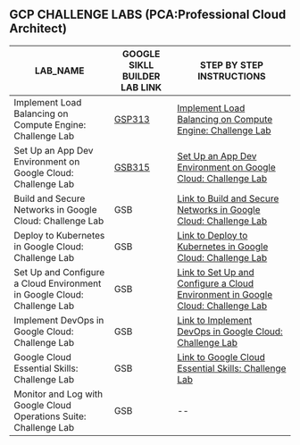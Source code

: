 ## GCP CHALLENGE LABS (PCA:Professional Cloud Architect)



|  LAB_NAME |GOOGLE SIKLL BUILDER LAB LINK | STEP BY STEP INSTRUCTIONS |
| --------------- | --------------- | --------------- |
|  Implement Load Balancing on Compute Engine: Challenge Lab  | [GSP313](https://www.cloudskillsboost.google/course_templates/648/labs/469575) | [Implement Load Balancing on Compute Engine: Challenge Lab](https://github.com/tariqsheikhsw/GoogleCloudArchitectLabs/blob/main/Solutions/GSP313.md) |
|  Set Up an App Dev Environment on Google Cloud: Challenge Lab  | [GSB315](https://www.cloudskillsboost.google/course_templates/637/labs/464359) |[ Set Up an App Dev Environment on Google Cloud: Challenge Lab](https://github.com/tariqsheikhsw/GoogleCloudArchitectLabs/blob/main/Solutions/GSP315.md)  |
| Build and Secure Networks in Google Cloud: Challenge Lab | GSB |[Link to Build and Secure Networks in Google Cloud: Challenge Lab](xyz.md) |
| Deploy to Kubernetes in Google Cloud: Challenge Lab | GSB |[Link to Deploy to Kubernetes in Google Cloud: Challenge Lab](xyz.md) |
|Set Up and Configure a Cloud Environment in Google Cloud: Challenge Lab | GSB |[Link to Set Up and Configure a Cloud Environment in Google Cloud: Challenge Lab](xyz.md) |
|Implement DevOps in Google Cloud: Challenge Lab | GSB |[Link to Implement DevOps in Google Cloud: Challenge Lab](xyz.md) |
|Google Cloud Essential Skills: Challenge Lab | GSB |[Link to Google Cloud Essential Skills: Challenge Lab](xyz.md) |
|Monitor and Log with Google Cloud Operations Suite: Challenge Lab | GSB |--|
